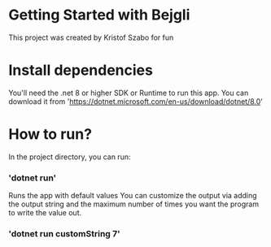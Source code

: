 # Getting Started with Bejgli
This project was created by Kristof Szabo for fun

# Install dependencies

You'll need the .net 8 or higher SDK or Runtime to run this app.
You can download it from 'https://dotnet.microsoft.com/en-us/download/dotnet/8.0'
# How to run?

In the project directory, you can run:

### 'dotnet run'

Runs the app with default values
You can customize the output via adding the output string and the maximum number of times you want the program to write the value out.

### 'dotnet run customString 7'